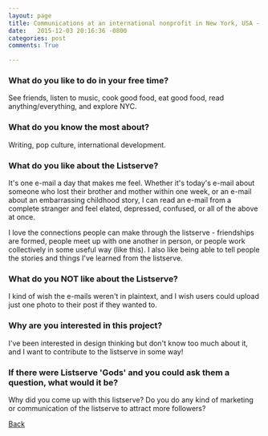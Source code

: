 ```yaml
---
layout: page
title: Communications at an international nonprofit in New York, USA - 32
date:   2015-12-03 20:16:36 -0800
categories: post
comments: True

---
```


### What do you like to do in your free time?
<p>See friends, listen to music, cook good food, eat good food, read anything/everything, and explore NYC. </p>

### What do you know the most about?
<p>Writing, pop culture, international development. </p>

### What do you like about the Listserve?
<p>It's one e-mail a day that makes me feel. Whether it's today's e-mail about someone who lost their brother and mother within one week, or an e-mail about an embarrassing childhood story, I can read an e-mail from a complete stranger and feel elated, depressed, confused, or all of the above at once. 

I love the connections people can make through the listserve - friendships are formed, people meet up with one another in person, or people work collectively in some useful way (like this). I also like being able to tell people the stories and things I've learned from the listserve. </p>

### What do you NOT like about the Listserve?
<p>I kind of wish the e-mails weren't in plaintext, and I wish users could upload just one photo to their post if they wanted to. </p>

### Why are you interested in this project?
<p>I've been interested in design thinking but don't know too much about it, and I want to contribute to the listserve in some way! </p>

### If there were Listserve 'Gods' and you could ask them a question, what would it be?
<p>Why did you come up with this listserve? Do you do any kind of marketing or communication of the listserve to attract more followers?</p>

[Back][1]

[1]: /home/responders/all